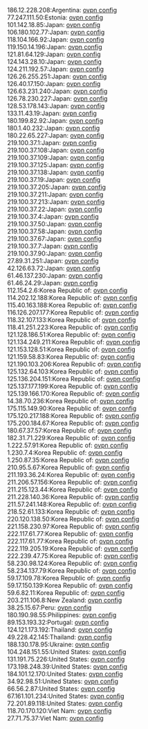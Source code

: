 186.12.228.208:Argentina: [ovpn config](vpn/186_12_228_208.ovpn)  
77.247.111.50:Estonia: [ovpn config](vpn/77_247_111_50.ovpn)  
101.142.18.85:Japan: [ovpn config](vpn/101_142_18_85.ovpn)  
106.180.102.77:Japan: [ovpn config](vpn/106_180_102_77.ovpn)  
118.104.166.92:Japan: [ovpn config](vpn/118_104_166_92.ovpn)  
119.150.14.196:Japan: [ovpn config](vpn/119_150_14_196.ovpn)  
121.81.64.129:Japan: [ovpn config](vpn/121_81_64_129.ovpn)  
124.143.28.10:Japan: [ovpn config](vpn/124_143_28_10.ovpn)  
124.211.192.57:Japan: [ovpn config](vpn/124_211_192_57.ovpn)  
126.26.255.251:Japan: [ovpn config](vpn/126_26_255_251.ovpn)  
126.40.17.150:Japan: [ovpn config](vpn/126_40_17_150.ovpn)  
126.63.231.240:Japan: [ovpn config](vpn/126_63_231_240.ovpn)  
126.78.230.227:Japan: [ovpn config](vpn/126_78_230_227.ovpn)  
128.53.178.143:Japan: [ovpn config](vpn/128_53_178_143.ovpn)  
133.11.43.19:Japan: [ovpn config](vpn/133_11_43_19.ovpn)  
180.199.82.92:Japan: [ovpn config](vpn/180_199_82_92.ovpn)  
180.1.40.232:Japan: [ovpn config](vpn/180_1_40_232.ovpn)  
180.22.65.227:Japan: [ovpn config](vpn/180_22_65_227.ovpn)  
219.100.37.1:Japan: [ovpn config](vpn/219_100_37_1.ovpn)  
219.100.37.108:Japan: [ovpn config](vpn/219_100_37_108.ovpn)  
219.100.37.109:Japan: [ovpn config](vpn/219_100_37_109.ovpn)  
219.100.37.125:Japan: [ovpn config](vpn/219_100_37_125.ovpn)  
219.100.37.138:Japan: [ovpn config](vpn/219_100_37_138.ovpn)  
219.100.37.19:Japan: [ovpn config](vpn/219_100_37_19.ovpn)  
219.100.37.205:Japan: [ovpn config](vpn/219_100_37_205.ovpn)  
219.100.37.211:Japan: [ovpn config](vpn/219_100_37_211.ovpn)  
219.100.37.213:Japan: [ovpn config](vpn/219_100_37_213.ovpn)  
219.100.37.22:Japan: [ovpn config](vpn/219_100_37_22.ovpn)  
219.100.37.4:Japan: [ovpn config](vpn/219_100_37_4.ovpn)  
219.100.37.50:Japan: [ovpn config](vpn/219_100_37_50.ovpn)  
219.100.37.58:Japan: [ovpn config](vpn/219_100_37_58.ovpn)  
219.100.37.67:Japan: [ovpn config](vpn/219_100_37_67.ovpn)  
219.100.37.7:Japan: [ovpn config](vpn/219_100_37_7.ovpn)  
219.100.37.90:Japan: [ovpn config](vpn/219_100_37_90.ovpn)  
27.89.31.251:Japan: [ovpn config](vpn/27_89_31_251.ovpn)  
42.126.63.72:Japan: [ovpn config](vpn/42_126_63_72.ovpn)  
61.46.137.230:Japan: [ovpn config](vpn/61_46_137_230.ovpn)  
61.46.24.29:Japan: [ovpn config](vpn/61_46_24_29.ovpn)  
112.154.2.6:Korea Republic of: [ovpn config](vpn/112_154_2_6.ovpn)  
114.202.12.188:Korea Republic of: [ovpn config](vpn/114_202_12_188.ovpn)  
115.40.163.188:Korea Republic of: [ovpn config](vpn/115_40_163_188.ovpn)  
116.126.207.177:Korea Republic of: [ovpn config](vpn/116_126_207_177.ovpn)  
118.32.107.133:Korea Republic of: [ovpn config](vpn/118_32_107_133.ovpn)  
118.41.251.223:Korea Republic of: [ovpn config](vpn/118_41_251_223.ovpn)  
121.128.186.51:Korea Republic of: [ovpn config](vpn/121_128_186_51.ovpn)  
121.134.249.211:Korea Republic of: [ovpn config](vpn/121_134_249_211.ovpn)  
121.153.128.51:Korea Republic of: [ovpn config](vpn/121_153_128_51.ovpn)  
121.159.58.83:Korea Republic of: [ovpn config](vpn/121_159_58_83.ovpn)  
121.190.103.206:Korea Republic of: [ovpn config](vpn/121_190_103_206.ovpn)  
125.132.64.103:Korea Republic of: [ovpn config](vpn/125_132_64_103.ovpn)  
125.136.204.151:Korea Republic of: [ovpn config](vpn/125_136_204_151.ovpn)  
125.137.177.199:Korea Republic of: [ovpn config](vpn/125_137_177_199.ovpn)  
125.139.166.170:Korea Republic of: [ovpn config](vpn/125_139_166_170.ovpn)  
14.38.70.236:Korea Republic of: [ovpn config](vpn/14_38_70_236.ovpn)  
175.115.149.90:Korea Republic of: [ovpn config](vpn/175_115_149_90.ovpn)  
175.120.217.188:Korea Republic of: [ovpn config](vpn/175_120_217_188.ovpn)  
175.200.184.67:Korea Republic of: [ovpn config](vpn/175_200_184_67.ovpn)  
180.67.37.57:Korea Republic of: [ovpn config](vpn/180_67_37_57.ovpn)  
182.31.71.229:Korea Republic of: [ovpn config](vpn/182_31_71_229.ovpn)  
1.222.57.91:Korea Republic of: [ovpn config](vpn/1_222_57_91.ovpn)  
1.230.7.4:Korea Republic of: [ovpn config](vpn/1_230_7_4.ovpn)  
1.250.87.35:Korea Republic of: [ovpn config](vpn/1_250_87_35.ovpn)  
210.95.5.67:Korea Republic of: [ovpn config](vpn/210_95_5_67.ovpn)  
211.193.36.24:Korea Republic of: [ovpn config](vpn/211_193_36_24.ovpn)  
211.206.57.156:Korea Republic of: [ovpn config](vpn/211_206_57_156.ovpn)  
211.215.123.44:Korea Republic of: [ovpn config](vpn/211_215_123_44.ovpn)  
211.228.140.36:Korea Republic of: [ovpn config](vpn/211_228_140_36.ovpn)  
211.57.241.148:Korea Republic of: [ovpn config](vpn/211_57_241_148.ovpn)  
218.52.61.133:Korea Republic of: [ovpn config](vpn/218_52_61_133.ovpn)  
220.120.138.50:Korea Republic of: [ovpn config](vpn/220_120_138_50.ovpn)  
221.158.230.97:Korea Republic of: [ovpn config](vpn/221_158_230_97.ovpn)  
222.117.61.77:Korea Republic of: [ovpn config](vpn/222_117_61_77.ovpn)  
222.117.61.77:Korea Republic of: [ovpn config](vpn/222_117_61_77.ovpn)  
222.119.205.19:Korea Republic of: [ovpn config](vpn/222_119_205_19.ovpn)  
222.239.47.75:Korea Republic of: [ovpn config](vpn/222_239_47_75.ovpn)  
58.230.98.124:Korea Republic of: [ovpn config](vpn/58_230_98_124.ovpn)  
58.234.137.79:Korea Republic of: [ovpn config](vpn/58_234_137_79.ovpn)  
59.17.109.78:Korea Republic of: [ovpn config](vpn/59_17_109_78.ovpn)  
59.17.150.139:Korea Republic of: [ovpn config](vpn/59_17_150_139.ovpn)  
59.6.82.11:Korea Republic of: [ovpn config](vpn/59_6_82_11.ovpn)  
203.211.106.8:New Zealand: [ovpn config](vpn/203_211_106_8.ovpn)  
38.25.15.67:Peru: [ovpn config](vpn/38_25_15_67.ovpn)  
180.190.98.55:Philippines: [ovpn config](vpn/180_190_98_55.ovpn)  
89.153.193.32:Portugal: [ovpn config](vpn/89_153_193_32.ovpn)  
124.121.173.192:Thailand: [ovpn config](vpn/124_121_173_192.ovpn)  
49.228.42.145:Thailand: [ovpn config](vpn/49_228_42_145.ovpn)  
188.130.178.95:Ukraine: [ovpn config](vpn/188_130_178_95.ovpn)  
104.248.151.55:United States: [ovpn config](vpn/104_248_151_55.ovpn)  
131.191.75.226:United States: [ovpn config](vpn/131_191_75_226.ovpn)  
173.198.248.39:United States: [ovpn config](vpn/173_198_248_39.ovpn)  
184.101.12.170:United States: [ovpn config](vpn/184_101_12_170.ovpn)  
34.92.98.51:United States: [ovpn config](vpn/34_92_98_51.ovpn)  
66.56.2.87:United States: [ovpn config](vpn/66_56_2_87.ovpn)  
67.161.101.234:United States: [ovpn config](vpn/67_161_101_234.ovpn)  
72.201.89.118:United States: [ovpn config](vpn/72_201_89_118.ovpn)  
118.70.170.120:Viet Nam: [ovpn config](vpn/118_70_170_120.ovpn)  
27.71.75.37:Viet Nam: [ovpn config](vpn/27_71_75_37.ovpn)  
